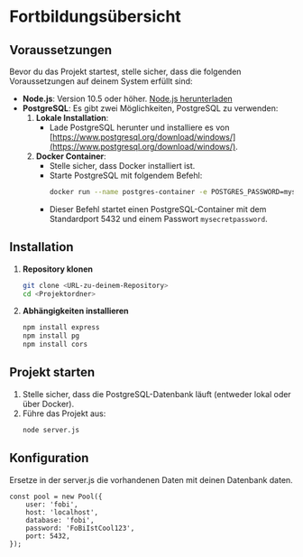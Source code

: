 # Fortbildungsübersicht

## Voraussetzungen

Bevor du das Projekt startest, stelle sicher, dass die folgenden Voraussetzungen auf deinem System erfüllt sind:

- **Node.js**: Version 10.5 oder höher. [Node.js herunterladen](https://nodejs.org/)
- **PostgreSQL**: Es gibt zwei Möglichkeiten, PostgreSQL zu verwenden:
  1. **Lokale Installation**:
     - Lade PostgreSQL herunter und installiere es von [https://www.postgresql.org/download/windows/](https://www.postgresql.org/download/windows/).
  2. **Docker Container**:
     - Stelle sicher, dass Docker installiert ist.
     - Starte PostgreSQL mit folgendem Befehl:
       ```bash
       docker run --name postgres-container -e POSTGRES_PASSWORD=mysecretpassword -p 5432:5432 -d postgres
       ```
     - Dieser Befehl startet einen PostgreSQL-Container mit dem Standardport 5432 und einem Passwort `mysecretpassword`.

## Installation

1. **Repository klonen**
   ```bash
   git clone <URL-zu-deinem-Repository>
   cd <Projektordner>
   ```

2. **Abhängigkeiten installieren**
   ```bash
   npm install express
   npm install pg
   npm install cors
   ```

## Projekt starten

1. Stelle sicher, dass die PostgreSQL-Datenbank läuft (entweder lokal oder über Docker).
2. Führe das Projekt aus:
   ```bash
   node server.js
   ```

## Konfiguration

Ersetze in der server.js die vorhandenen Daten mit deinen Datenbank daten.

```
const pool = new Pool({
    user: 'fobi',
    host: 'localhost',
    database: 'fobi',
    password: 'FoBiIstCool123',
    port: 5432,
});
```
